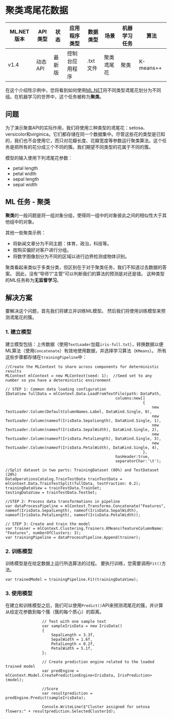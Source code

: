 ﻿# 聚类鸢尾花数据

| ML.NET 版本 | API 类型          | 状态                        | 应用程序类型    | 数据类型 | 场景            | 机器学习任务                   | 算法                  |
|----------------|-------------------|-------------------------------|-------------|-----------|---------------------|---------------------------|-----------------------------|
| v1.4           | 动态 API | 最新版 | 控制台应用程序 | .txt 文件 | 聚类鸢尾花 | 聚类 | K-means++ |

在这个介绍性示例中，您将看到如何使用[ML.NET](https://www.microsoft.com/net/learn/apps/machine-learning-and-ai/ml-dotnet)将不同类型鸢尾花划分为不同组。在机器学习的世界中，这个任务被称为**聚类**。

## 问题
为了演示聚类API的实际作用，我们将使用三种类型的鸢尾花：setosa、versicolor和virginica。它们都存储在同一个数据集中。尽管这些花的类型是已知的，我们也不会使用它，而只对花瓣长度、花瓣宽度等参数运行聚类算法。这个任务是把所有的花分成三个不同的簇。我们期望不同类型的花属于不同的簇。

模型的输入使用下列鸢尾花参数：
* petal length
* petal width
* sepal length
* sepal width

## ML 任务 - 聚类
**聚类**的一般问题是将一组对象分组，使得同一组中的对象彼此之间的相似性大于其他组中的对象。

其他一些聚类示例：
* 将新闻文章分为不同主题：体育，政治，科技等。
* 按购买偏好对客户进行分组。
* 将数字图像划分为不同的区域以进行边界检测或物体识别。

聚类看起来类似于多类分类，但区别在于对于聚类任务，我们不知道过去数据的答案。 因此，没有“导师”/“主管”可以判断我们的算法的预测是对还是错。 这种类型的ML任务称为**无监督学习**。

## 解决方案
要解决这个问题，首先我们将建立并训练ML模型。 然后我们将使用训练模型来预测鸢尾花的簇。

### 1. 建立模型

建立模型包括：上传数据（使用`TextLoader`加载`iris-full.txt`），转换数据以便ML算法（使用`Concatenate`）有效地使用数据，并选择学习算法（`KMeans`）。 所有这些步骤都存储在`trainingPipeline`中：
```CSharp
//Create the MLContext to share across components for deterministic results
MLContext mlContext = new MLContext(seed: 1);  //Seed set to any number so you have a deterministic environment

// STEP 1: Common data loading configuration
IDataView fullData = mlContext.Data.LoadFromTextFile(path: DataPath,
                                                columns:new[]
                                                            {
                                                                new TextLoader.Column(DefaultColumnNames.Label, DataKind.Single, 0),
                                                                new TextLoader.Column(nameof(IrisData.SepalLength), DataKind.Single, 1),
                                                                new TextLoader.Column(nameof(IrisData.SepalWidth), DataKind.Single, 2),
                                                                new TextLoader.Column(nameof(IrisData.PetalLength), DataKind.Single, 3),
                                                                new TextLoader.Column(nameof(IrisData.PetalWidth), DataKind.Single, 4),
                                                            },
                                                hasHeader:true,
                                                separatorChar:'\t');
                                                
//Split dataset in two parts: TrainingDataset (80%) and TestDataset (20%)
DataOperationsCatalog.TrainTestData trainTestData = mlContext.Data.TrainTestSplit(fullData, testFraction: 0.2);
trainingDataView = trainTestData.TrainSet;
testingDataView = trainTestData.TestSet;

//STEP 2: Process data transformations in pipeline
var dataProcessPipeline = mlContext.Transforms.Concatenate("Features", nameof(IrisData.SepalLength), nameof(IrisData.SepalWidth), nameof(IrisData.PetalLength), nameof(IrisData.PetalWidth));

// STEP 3: Create and train the model     
var trainer = mlContext.Clustering.Trainers.KMeans(featureColumnName: "Features", numberOfClusters: 3);
var trainingPipeline = dataProcessPipeline.Append(trainer);
```

### 2. 训练模型
训练模型是在给定数据上运行所选算法的过程。 要执行训练，您需要调用`Fit()`方法。
```CSharp
var trainedModel = trainingPipeline.Fit(trainingDataView);
```

### 3. 使用模型
在建立和训练模型之后，我们可以使用`Predict()`API来预测鸢尾花的簇，并计算从给定花参数到每个簇（簇的每个质心）的距离。

```CSharp
                // Test with one sample text 
                var sampleIrisData = new IrisData()
                {
                    SepalLength = 3.3f,
                    SepalWidth = 1.6f,
                    PetalLength = 0.2f,
                    PetalWidth = 5.1f,
                };

                // Create prediction engine related to the loaded trained model
                var predEngine = mlContext.Model.CreatePredictionEngine<IrisData, IrisPrediction>(model);

                //Score
                var resultprediction = predEngine.Predict(sampleIrisData);
                
                Console.WriteLine($"Cluster assigned for setosa flowers:" + resultprediction.SelectedClusterId);
```
